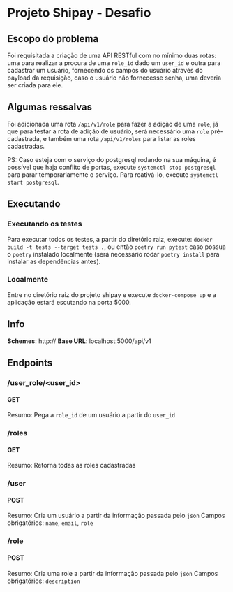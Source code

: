 # Projeto Shipay - Desafio
## Escopo do problema
Foi requisitada a criação de uma API RESTful com no mínimo duas rotas: uma para realizar a procura de uma `role_id` dado um `user_id` e outra para cadastrar um usuário, fornecendo os campos do usuário através do payload da requisição, caso o usuário não fornecesse senha, uma deveria ser criada para ele.

## Algumas ressalvas
Foi adicionada uma rota `/api/v1/role` para fazer a adição de uma `role`, já que para testar a rota de adição de usuário, será necessário uma `role` pré-cadastrada, e também uma rota `/api/v1/roles` para listar as roles cadastradas.

PS: Caso esteja com o serviço do postgresql rodando na sua máquina, é possível que haja conflito de portas, execute `systemctl stop postgresql` para parar temporariamente o serviço. Para reativá-lo, execute `systemctl start postgresql`.

## Executando

### Executando os testes
Para executar todos os testes, a partir do diretório raiz, execute: `docker build -t tests --target tests .`, ou então `poetry run pytest` caso possua o `poetry` instalado localmente (será necessário rodar `poetry install` para instalar as dependências antes).

### Localmente
Entre no diretório raiz do projeto shipay e execute `docker-compose up` e a aplicação estará escutando na porta 5000.

## Info
**Schemes**: http://
**Base URL**: localhost:5000/api/v1

## Endpoints
### /user_role/<user_id>
#### GET
Resumo: Pega a `role_id` de um usuário a partir do `user_id`

### /roles
#### GET
Resumo: Retorna todas as roles cadastradas

### /user
#### POST
Resumo: Cria um usuário a partir da informação passada pelo `json`
Campos obrigatórios:
    `name`, `email`, `role`

### /role
#### POST
Resumo: Cria uma role a partir da informação passada pelo `json`
Campos obrigatórios:
    `description`
